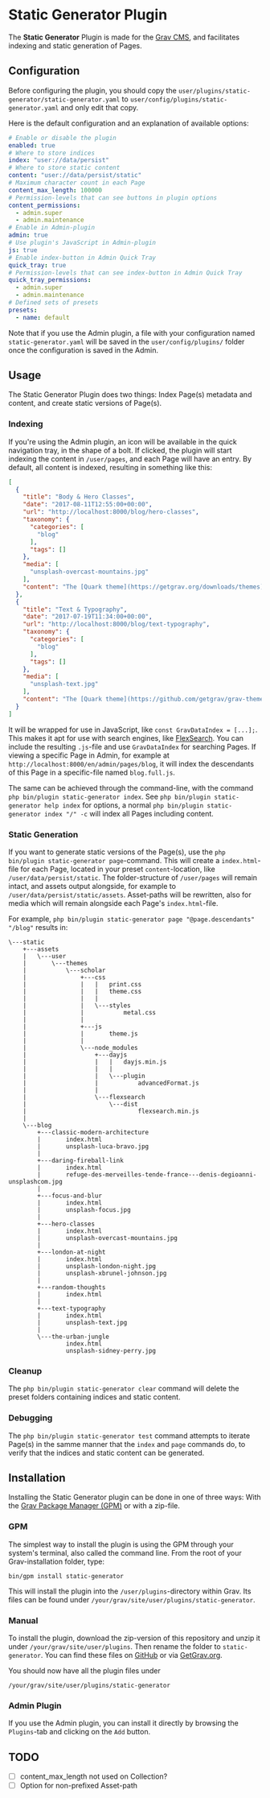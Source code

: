 # Static Generator Plugin

The **Static Generator** Plugin is made for the [Grav CMS](http://github.com/getgrav/grav), and facilitates indexing and static generation of Pages.

## Configuration

Before configuring the plugin, you should copy the `user/plugins/static-generator/static-generator.yaml` to `user/config/plugins/static-generator.yaml` and only edit that copy.

Here is the default configuration and an explanation of available options:

```yaml
# Enable or disable the plugin
enabled: true
# Where to store indices
index: "user://data/persist"
# Where to store static content
content: "user://data/persist/static"
# Maximum character count in each Page
content_max_length: 100000
# Permission-levels that can see buttons in plugin options
content_permissions:
  - admin.super
  - admin.maintenance
# Enable in Admin-plugin
admin: true
# Use plugin's JavaScript in Admin-plugin
js: true
# Enable index-button in Admin Quick Tray
quick_tray: true
# Permission-levels that can see index-button in Admin Quick Tray
quick_tray_permissions:
  - admin.super
  - admin.maintenance
# Defined sets of presets
presets:
  - name: default
```

Note that if you use the Admin plugin, a file with your configuration named `static-generator.yaml` will be saved in the `user/config/plugins/` folder once the configuration is saved in the Admin.

## Usage

The Static Generator Plugin does two things: Index Page(s) metadata and content, and create static versions of Page(s).

### Indexing

If you're using the Admin plugin, an icon will be available in the quick navigation tray, in the shape of a bolt. If clicked, the plugin will start indexing the content in `/user/pages`, and each Page will have an entry. By default, all content is indexed, resulting in something like this:

```json
[
  {
    "title": "Body & Hero Classes",
    "date": "2017-08-11T12:55:00+00:00",
    "url": "http://localhost:8000/blog/hero-classes",
    "taxonomy": {
      "categories": [
        "blog"
      ],
      "tags": []
    },
    "media": [
      "unsplash-overcast-mountains.jpg"
    ],
    "content": "The [Quark theme](https://getgrav.org/downloads/themes) ...\n"
  },
  {
    "title": "Text & Typography",
    "date": "2017-07-19T11:34:00+00:00",
    "url": "http://localhost:8000/blog/text-typography",
    "taxonomy": {
      "categories": [
        "blog"
      ],
      "tags": []
    },
    "media": [
      "unsplash-text.jpg"
    ],
    "content": "The [Quark theme](https://github.com/getgrav/grav-theme-quark) ...\n"
  }
]
```

It will be wrapped for use in JavaScript, like `const GravDataIndex = [...];`. This makes it apt for use with search engines, like [FlexSearch](https://github.com/nextapps-de/flexsearch/). You can include the resulting `.js`-file and use `GravDataIndex` for searching Pages. If viewing a specific Page in Admin, for example at `http://localhost:8000/en/admin/pages/blog`, it will index the descendants of this Page in a specific-file named `blog.full.js`.

The same can be achieved through the command-line, with the command `php bin/plugin static-generator index`. See `php bin/plugin static-generator help index` for options, a normal `php bin/plugin static-generator index "/" -c` will index all Pages including content.

### Static Generation

If you want to generate static versions of the Page(s), use the `php bin/plugin static-generator page`-command. This will create a `index.html`-file for each Page, located in your preset `content`-location, like `/user/data/persist/static`. The folder-structure of `/user/pages` will remain intact, and assets output alongside, for example to `/user/data/persist/static/assets`. Asset-paths will be rewritten, also for media which will remain alongside each Page's `index.html`-file.

For example, `php bin/plugin static-generator page "@page.descendants" "/blog"` results in:

```
\---static
    +---assets
    |   \---user
    |       \---themes
    |           \---scholar
    |               +---css
    |               |   |   print.css
    |               |   |   theme.css
    |               |   |
    |               |   \---styles
    |               |           metal.css
    |               |
    |               +---js
    |               |       theme.js
    |               |
    |               \---node_modules
    |                   +---dayjs
    |                   |   |   dayjs.min.js
    |                   |   |
    |                   |   \---plugin
    |                   |           advancedFormat.js
    |                   |
    |                   \---flexsearch
    |                       \---dist
    |                               flexsearch.min.js
    |
    \---blog
        +---classic-modern-architecture
        |       index.html
        |       unsplash-luca-bravo.jpg
        |
        +---daring-fireball-link
        |       index.html
        |       refuge-des-merveilles-tende-france---denis-degioanni-unsplashcom.jpg
        |
        +---focus-and-blur
        |       index.html
        |       unsplash-focus.jpg
        |
        +---hero-classes
        |       index.html
        |       unsplash-overcast-mountains.jpg
        |
        +---london-at-night
        |       index.html
        |       unsplash-london-night.jpg
        |       unsplash-xbrunel-johnson.jpg
        |
        +---random-thoughts
        |       index.html
        |
        +---text-typography
        |       index.html
        |       unsplash-text.jpg
        |
        \---the-urban-jungle
                index.html
                unsplash-sidney-perry.jpg
```

### Cleanup

The `php bin/plugin static-generator clear` command will delete the preset folders containing indices and static content.

### Debugging

The `php bin/plugin static-generator test` command attempts to iterate Page(s) in the samme manner that the `index` and `page` commands do, to verify that the indices and static content can be generated.

## Installation

Installing the Static Generator plugin can be done in one of three ways: With the [Grav Package Manager (GPM)](http://learn.getgrav.org/advanced/grav-gpm) or with a zip-file.

### GPM

The simplest way to install the plugin is using the GPM through your system's terminal, also called the command line. From the root of your Grav-installation folder, type:

    bin/gpm install static-generator

This will install the plugin into the `/user/plugins`-directory within Grav. Its files can be found under `/your/grav/site/user/plugins/static-generator`.

### Manual

To install the plugin, download the zip-version of this repository and unzip it under `/your/grav/site/user/plugins`. Then rename the folder to `static-generator`. You can find these files on [GitHub](https://github.com/OleVik/grav-plugin-static-generator) or via [GetGrav.org](http://getgrav.org/downloads/plugins).

You should now have all the plugin files under

    /your/grav/site/user/plugins/static-generator

### Admin Plugin

If you use the Admin plugin, you can install it directly by browsing the `Plugins`-tab and clicking on the `Add` button.

## TODO

- [ ] content_max_length not used on Collection?
- [ ] Option for non-prefixed Asset-path
